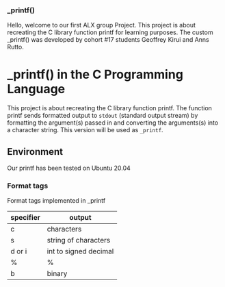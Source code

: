 ### _printf()
Hello, welcome to our first ALX group Project. This project is about recreating the C library function printf for learning purposes.
The custom _printf() was developed by cohort #17 students Geoffrey Kirui and Anns Rutto.

# _printf() in the C Programming Language
This project is about recreating the C library function printf. The function printf sends formatted output to `stdout` (standard output stream) by formatting the argument(s) passed in and converting the arguments(s) into a character string. This version will be used as `_printf`.

## Environment
Our printf has been tested on Ubuntu 20.04

### Format tags
Format tags implemented in _printf

| **specifier** | **output**                            |
|---------------|---------------------------------------|
| c             | characters                            |
| s             | string of characters                  |
| d or i        | int to signed decimal                 |
| %             | %                                     |
| b             | binary                                |
